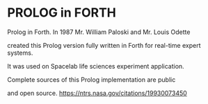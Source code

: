 # PROLOG in FORTH

Prolog in Forth. In 1987 Mr. William Paloski and Mr. Louis Odette 

created this Prolog version fully written in Forth for real-time expert systems. 

It was used on Spacelab life sciences experiment application. 
 

Complete sources of this Prolog implementation are public 

and open source. https://ntrs.nasa.gov/citations/19930073450
 
